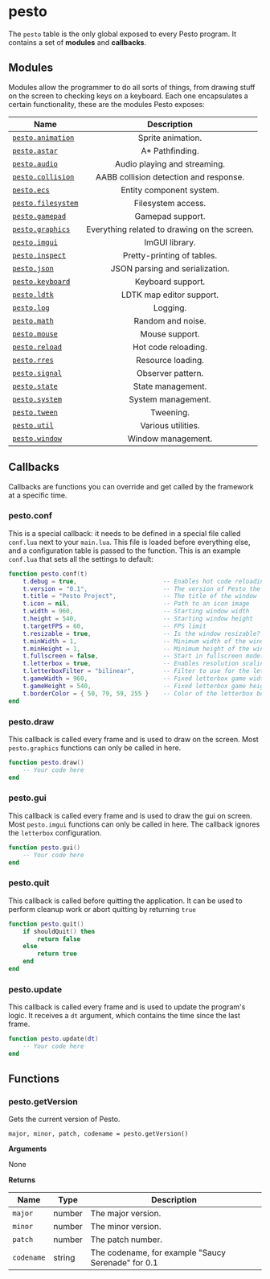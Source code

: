 # pesto

The `pesto` table is the only global exposed to every Pesto program.
It contains a set of **modules** and **callbacks**.

## Modules

Modules allow the programmer to do all sorts of things, from drawing stuff on the screen to checking keys on a keyboard.
Each one encapsulates a certain functionality, these are the modules Pesto exposes:

| Name                                | Description                                  |
| ----------------------------------- | :------------------------------------------: |
| [`pesto.animation`](animation.md)   | Sprite animation.                            |
| [`pesto.astar`](astar.md)           | A* Pathfinding.                              |
| [`pesto.audio`](audio.md)           | Audio playing and streaming.                 |
| [`pesto.collision`](collision.md)   | AABB collision detection and response.       |
| [`pesto.ecs`](ecs.md)               | Entity component system.                     |
| [`pesto.filesystem`](filesystem.md) | Filesystem access.                           |
| [`pesto.gamepad`](gamepad.md)       | Gamepad support.                             |
| [`pesto.graphics`](graphics.md)     | Everything related to drawing on the screen. |
| [`pesto.imgui`](imgui.md)           | ImGUI library.                               |
| [`pesto.inspect`](inspect.md)       | Pretty-printing of tables.                   |
| [`pesto.json`](json.md)             | JSON parsing and serialization.              |
| [`pesto.keyboard`](keyboard.md)     | Keyboard support.                            |
| [`pesto.ldtk`](ldtk.md)             | LDTK map editor support.                     |
| [`pesto.log`](log.md)               | Logging.                                     |
| [`pesto.math`](math.md)             | Random and noise.                            |
| [`pesto.mouse`](mouse.md)           | Mouse support.                               |
| [`pesto.reload`](reload.md)         | Hot code reloading.                          |
| [`pesto.rres`](rres.md)             | Resource loading.                            |
| [`pesto.signal`](signal.md)         | Observer pattern.                            |
| [`pesto.state`](state.md)           | State management.                            |
| [`pesto.system`](system.md)         | System management.                           |
| [`pesto.tween`](tween.md)           | Tweening.                                    |
| [`pesto.util`](util.md)             | Various utilities.                           |
| [`pesto.window`](window.md)         | Window management.                           |

## Callbacks

Callbacks are functions you can override and get called by the framework at a specific time.

### pesto.conf

This is a special callback: it needs to be defined in a special file called `conf.lua` next to your `main.lua`.
This file is loaded before everything else, and a configuration table is passed to the function.
This is an example `conf.lua` that sets all the settings to default:

``` lua title="conf.lua"
function pesto.conf(t)
    t.debug = true,                        -- Enables hot code reloading, set it to false when you release!
    t.version = "0.1",                     -- The version of Pesto the project uses
    t.title = "Pesto Project",             -- The title of the window
    t.icon = nil,                          -- Path to an icon image
    t.width = 960,                         -- Starting window width
    t.height = 540,                        -- Starting window height
    t.targetFPS = 60,                      -- FPS limit
    t.resizable = true,                    -- Is the window resizable?
    t.minWidth = 1,                        -- Minimum width of the window
    t.minHeight = 1,                       -- Minimum height of the window
    t.fullscreen = false,                  -- Start in fullscreen mode?
    t.letterbox = true,                    -- Enables resolution scaling
    t.letterboxFilter = "bilinear",        -- Filter to use for the letterbox canvas ("point" or "bilinear")
    t.gameWidth = 960,                     -- Fixed letterbox game width
    t.gameHeight = 540,                    -- Fixed letterbox game height
    t.borderColor = { 50, 79, 59, 255 }    -- Color of the letterbox border
end
```

### pesto.draw

This callback is called every frame and is used to draw on the screen.
Most `pesto.graphics` functions can only be called in here.

``` lua
function pesto.draw()
    -- Your code here
end
```

### pesto.gui

This callback is called every frame and is used to draw the gui on screen.
Most `pesto.imgui` functions can only be called in here.
The callback ignores the `letterbox` configuration.

``` lua
function pesto.gui()
    -- Your code here
end
```

### pesto.quit

This callback is called before quitting the application.
It can be used to perform cleanup work or abort quitting by returning `true`

``` lua
function pesto.quit()
    if shouldQuit() then
        return false
    else
        return true
    end
end
```

### pesto.update

This callback is called every frame and is used to update the program's logic.
It receives a `dt` argument, which contains the time since the last frame.

``` lua
function pesto.update(dt)
    -- Your code here
end
```

## Functions

### pesto.getVersion

Gets the current version of Pesto.

```
major, minor, patch, codename = pesto.getVersion()
```

**Arguments**

None

**Returns**

| Name       | Type   | Description                                        |
| ---------- | ------ | -------------------------------------------------- |
| `major`    | number | The major version.                                 |
| `minor`    | number | The minor version.                                 |
| `patch`    | number | The patch number.                                  |
| `codename` | string | The codename, for example "Saucy Serenade" for 0.1 |
